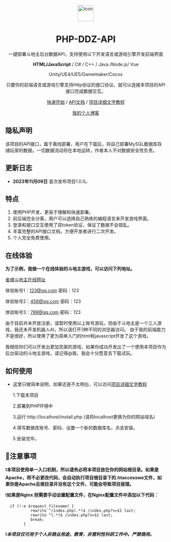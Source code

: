 <div align="center">
<img src="https://www.otscp.com/upload/74d80a150cb2cdbceaf9392176c5c8b.jpg" alt="icon" width="50px"/>
<h1 align="center">PHP-DDZ-API</h1>


一键部署斗地主后台数据API，支持使用以下开发语言或游戏引擎开发前端界面

**HTML/JavaScript** / C# / C++ / Java /Node.js/ Vue

Unity/UE4/UE5/Gamemaker/Cocos

只要你的前端语言或游戏引擎支持Http协议的接口协议，就可以连接本项目的API接口完成数据交互。

[快速开始](#如何使用) / [API文档](https://apifox.com/apidoc/shared-9578c30e-bfea-4456-9837-c808db251eb2) / [项目详细文字教程](https://file.otscp.com/web/#/684688848/0)

[我的个人博客](https://www.otscp.com)

</div>

## 隐私声明

该项目的API接口，属于离线部署，用户在下载后，将自己部署MySQL数据库存储玩家的数据。一切数据流动将在本地运转，作者本人不对数据安全性负责。

## 更新日志

- **2023年11月09日** 首次发布项目1.0.0。

## 特点

1. 使用PHP开发，更易于理解和快速部署。
2. 前后端完全分离，用户可以选择自己熟练的编程语言来开发游戏界面。
3. 登录和接口交互使用了双token验证，保证了数据不会错乱。
4. 丰富完整的API接口文档，方便开发者进行二次开发。
5. 个人完全免费使用。

## 在线体验

**为了示例，我做一个在线体验的斗地主游戏，可以访问下列地址。**

 [雀魂斗地主在线网址](http://game.otscp.com)

  体验账号1：123@qq.com   密码：123

  体验账号2：456@qq.com   密码：123

  体验账号3：789@qq.com   密码：123

  由于目前并未开放注册，请暂时使用以上账号游玩，但由于斗地主是一个三人游戏，我还未开发机器人AI，所以请打开3种不同的浏览器访问。
  由于我的前端能力不是很好，所以使用了更为简单入门的html和javascript开发了这个游戏。

  我相信你们可以开发出更加完美的游戏，如果你成功开发出了一个使用本项目作为后台驱动的斗地主游戏，请记得@我，我会十分愿意去下载试玩。



## 如何使用

- 这里只做简单说明，如果还是不太明白，可以访问[项目详细文字教程](https://file.otscp.com/web/#/684688848/0)

  1.下载本项目

  2.部署到PHP环境中

  3.运行  http://localhost/install.php  (请将localhost更换为你的网站域名)

  4.填写数据库账号、密码、设置一个新的数据库名，点击安装。

  5.安装完毕。

## 🚩注意事项

 ❗️**本项目使用单一入口机制，所以请务必将本项目放在你的网站根目录。如果是Apache，将不必更改代码，会自动执行项目根目录下的.htaccesswe文件，如果你是Apache且根目录并没有这个文件，可能会导致项目报错。**

 ❗️**如果是Nginx 则需要手动设置配置文件，在Nginx配置文件中添加以下代码：**

```
  if (!-e $request_filename) {
           rewrite ^/index.php(.*)$ /index.php?s=$1 last;
           rewrite ^(.*)$ /index.php?s=$1 last;
           break;
        }
```

 ❗️***本项目仅可用于个人非商业用途，教育，非营利性科研工作中。严禁商用。***

  

  
